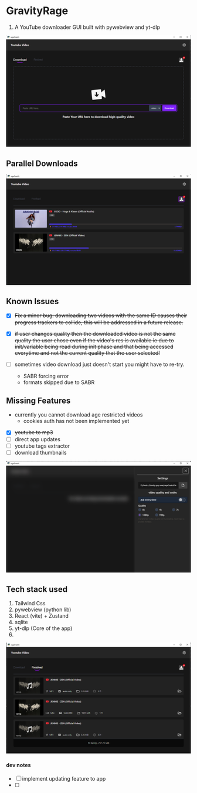 # GravityRage
1. A YouTube downloader GUI built with pywebview and yt-dlp

![demo image](./assets/demo1.png)

## Parallel Downloads

![demo image](./assets/demo5.png)

## Known Issues
- [x] ~~Fix a minor bug: downloading two videos with the same ID causes their progress trackers to collide,
this will be addressed in a future release.~~

- [x] ~~if user changes quality then the downloaded video is not the same quality the user chose even if the
video's res is available ie due to init/variable being read during init phase and that being accessed everytime and not the current quality that the user selected!~~

- [ ] sometimes video download just doesn't start you might have to re-try.
  - SABR forcing error
  - formats skipped due to SABR


## Missing Features
- currently you cannot download age restricted videos
  - cookies auth has not been implemented yet

- [x] ~~youtube to mp3~~
- [ ] direct app updates
- [ ] youtube tags extractor
- [ ] download thumbnails

![demo image](./assets/demo3.png)


## Tech stack used
1. Tailwind Css
2. pywebview (python lib)
3. React (vite) + Zustand
4. sqlite
5. yt-dlp (Core of the app)
6.

![demo image](./assets/demo4.png)


#### dev notes
- [ ] implement updating feature to app
- [ ]

